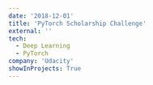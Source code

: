 ```yaml
---
date: '2018-12-01'
title: 'PyTorch Scholarship Challenge'
external: ''
tech:
  - Deep Learning
  - PyTorch
company: 'Udacity'
showInProjects: True
---
```

